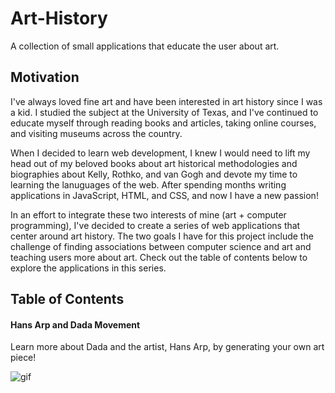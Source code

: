 # Art-History
A collection of small applications that educate the user about art.

## Motivation
I've always loved fine art and have been interested in art history since I was a kid. I studied the subject at the University of Texas, and I've continued to educate myself through reading books and articles, taking online courses, and visiting museums across the country. 

When I decided to learn web development, I knew I would need to lift my head out of my beloved books about art historical methodologies and biographies about Kelly, Rothko, and van Gogh and devote my time to learning the lanuguages of the web. After spending months writing applications in JavaScript, HTML, and CSS, and now I have a new passion! 

In an effort to integrate these two interests of mine (art + computer programming), I've decided to create a series of web applications that center around art history. The two goals I have for this project include the challenge of finding associations between computer science and art and teaching users more about art. Check out the table of contents below to explore the applications in this series.

## Table of Contents

#### Hans Arp and Dada Movement
Learn more about Dada and the artist, Hans Arp, by generating your own art piece!

![gif](https://i.gyazo.com/257a213680b6ff555cee862a150a9948.gif)
